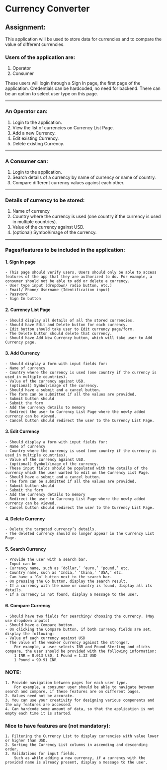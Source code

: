 # Currency Converter

## Assignment:

This application will be used to store data for currencies and to compare the value of different currencies. 

### Users of the application are:
  1. Operator 
  2. Consumer 

These users will login through a Sign In page, the first page of the application. Credentials can be hardcoded, no need for backend. There can be an option to select user type on this page.  
***
### An Operator can:

  1. Login to the application. 
  2. View the list of currencies on Currency List Page.  
  3. Add a new Currency. 
  4. Edit existing Currency. 
  5. Delete existing Currency. 
***
### A Consumer can:

  1. Login to the application. 
  2. Search details of a currency by name of currency or name of country. 
  3. Compare different currency values against each other. 
***
### Details of currency to be stored:

  1. Name of currency 
  2. Country where the currency is used (one country if the currency is used in multiple countries). 
  3. Value of the currency against USD.  
  4. (optional) Symbol/image of the currency. 
***
### Pages/features to be included in the application: 

  #### 1. Sign In page 

    - This page should verify users. Users should only be able to access features of the app that they are authorized to do. For example, a consumer should not be able to add or delete a currency. 
    - User type input (dropdown/ radio button, etc.) 
    - Email/ Phone/ Username (Identification input) 
    - Password 
    - Sign In button 

  #### 2. Currency List Page 

    - Should display all details of all the stored currencies.  
    - Should have Edit and Delete button for each currency. 
    - Edit button should take user to Edit currency page/form. 
    - The Delete button should delete that currency. 
    - Should have Add New Currency button, which will take user to Add Currency page. 

  #### 3. Add Currency 

    - Should display a form with input fields for: 
    - Name of currency 
    - Country where the currency is used (one country if the currency is used in multiple countries). 
    - Value of the currency against USD.  
    - (optional) Symbol/image of the currency. 
    - Should have a submit and a cancel button. 
    - The form can be submitted if all the values are provided.  
    - Submit button should  
    - Submit the form 
    - Add the currency details to memory 
    - Redirect the user to Currency List Page where the newly added currency can be viewed.   
    - Cancel button should redirect the user to the Currency List Page. 

  #### 3. Edit Currency 

    - Should display a form with input fields for: 
    - Name of currency 
    - Country where the currency is used (one country if the currency is used in multiple countries). 
    - Value of the currency against USD.  
    - (optional) Symbol/image of the currency. 
    - These input fields should be populated with the details of the currency which the user wanted to edit on the Currency List Page. 
    - Should have a submit and a cancel button. 
    - The form can be submitted if all the values are provided.  
    - Submit button should  
    - Submit the form 
    - Add the currency details to memory 
    - Redirect the user to Currency List Page where the newly added currency can be viewed.   
    - Cancel button should redirect the user to the Currency List Page. 

  #### 4. Delete Currency 

    - Delete the targeted currency’s details. 
    - The deleted currency should no longer appear in the Currency List Page.  

  #### 5. Search Currency 

    - Provide the user with a search bar. 
    - Input can be  
    - Currency name, such as ‘dollar,’ ‘euro,’ ‘pound,’ etc. 
    - Country name, such as ‘India,’ ‘China,’ ‘USA,’ etc.  
    - Can have a ‘Go’ button next to the search bar. 
    - On pressing the Go button, display the search result. 
    - If a currency with the name or country is found, display all its details. 
    - If a currency is not found, display a message to the user.  

  #### 6. Compare Currency 

    - Should have two fields for searching/ choosing the currency. (May use dropdown inputs) 
    - Should have a Compare button. 
    - On clicking the Compare button, if both currency fields are set, display the following: 
    - Value of each currency against USD 
    - The value of the weaker currency against the stronger. 
        For example, a user selects INR and Pound Sterling and clicks compare, the user should be provided with the following information: 
        1 INR = 0.013 USD, 1 Pound = 1.32 USD 
        1 Pound = 99.91 INR 

  ### NOTE:  

    1. Provide navigation between pages for each user type. 
        For example, a consumer user should be able to navigate between search and compare, if these features are on different pages.  
    2. Values need not be accurate.  
    3. You can use your creativity for designing various components and the way features are accessed.  
    4. Can hardcode some amount of data, so that the application is not empty each time it is started. 
  
  ### Nice to have features are (not mandatory):  
    1. Filtering the Currency List to display currencies with value lower or higher than USD. 
    2. Sorting the Currency List columns in ascending and descending order.  
    3. Validations for input fields. 
        Such as while adding a new currency, if a currency with the provided name is already present, display a message to the user.  
